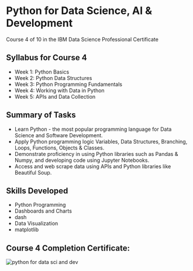 # Python for Data Science, AI & Development
Course 4 of 10 in the IBM Data Science Professional Certificate
## Syllabus for Course 4
- Week 1: Python Basics
- Week 2: Python Data Structures
- Week 3: Python Programming Fundamentals
- Week 4: Working with Data in Python
- Week 5: APIs and Data Collection
## Summary of Tasks
- Learn Python - the most popular programming language for Data Science and Software Development.
- Apply Python programming logic Variables, Data Structures, Branching, Loops, Functions, Objects & Classes.
- Demonstrate proficiency in using Python libraries such as Pandas & Numpy, and developing code using Jupyter Notebooks.
- Access and web scrape data using APIs and Python libraries like Beautiful Soup.
## Skills Developed
- Python Programming
- Dashboards and Charts
- dash
- Data Visualization
- matplotlib
## Course 4 Completion Certificate:
![python for data sci and dev](https://github.com/KailaniBailey/IBM-Data-Science-Professional-Certificate/assets/158431578/fc84b975-c679-4fd9-998a-e680a5c15d47)
